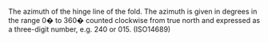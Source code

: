 The azimuth of the hinge line of the fold. The azimuth is given in degrees in the range 0� to 360� counted clockwise from true north and expressed as a three-digit number, e.g. 240 or 015. (ISO14689)
